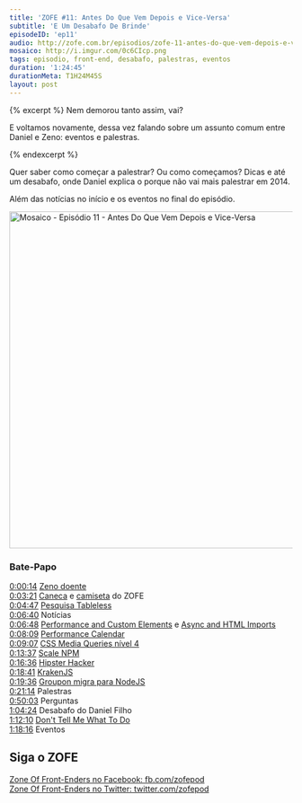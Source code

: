 ```yaml
---
title: 'ZOFE #11: Antes Do Que Vem Depois e Vice-Versa'
subtitle: 'E Um Desabafo De Brinde'
episodeID: 'ep11'
audio: http://zofe.com.br/episodios/zofe-11-antes-do-que-vem-depois-e-vice-versa
mosaico: http://i.imgur.com/0c6CIcp.png
tags: episodio, front-end, desabafo, palestras, eventos
duration: '1:24:45'
durationMeta: T1H24M45S
layout: post
---
```


{% excerpt %}
Nem demorou tanto assim, vai?

E voltamos novamente, dessa vez falando sobre um assunto comum entre Daniel e Zeno: eventos e palestras.

{% endexcerpt %}

Quer saber como começar a palestrar? Ou como começamos? Dicas e até um desabafo, onde Daniel explica o porque não vai mais palestrar em 2014.

Além das notícias no início e os eventos no final do episódio.

<img title="Mosaico - Episódio 11 - Antes Do Que Vem Depois e Vice-Versa" src="http://i.imgur.com/0c6CIcp.png" class="mosaico" alt="Mosaico - Episódio 11 - Antes Do Que Vem Depois e Vice-Versa" width="600" height="600">


### Bate-Papo

[0:00:14](#t=0m14s) [Zeno doente](https://twitter.com/zenorocha/status/390120821257039872)<br>
[0:03:21](#t=3m21s) [Caneca](https://twitter.com/renatodeluna/status/415915101481619456) e [camiseta](https://twitter.com/danielfilho/status/402946071753547776) do ZOFE<br>
[0:04:47](#t=4m47s) [Pesquisa Tableless](http://tableless.com.br/survey/)<br>
[0:06:40](#t=6m40s) Notícias<br>
[0:06:48](#t=6m48s) [Performance and Custom Elements](http://www.stevesouders.com/blog/2013/11/26/performance-and-custom-elements/) e [Async and HTML Imports](http://www.stevesouders.com/blog/2013/11/16/async-ads-with-html-imports/)<br>
[0:08:09](#t=8m09s) [Performance Calendar](http://calendar.perfplanet.com/2013/)<br>
[0:09:07](#t=9m07s) [CSS Media Queries nível 4](http://loopinfinito.com.br/2013/11/26/media-queries-nivel-4/)<br>
[0:13:37](#t=13m37s) [Scale NPM](http://scalenpm.org)<br>
[0:16:36](#t=16m36s) [Hipster Hacker](http://twitter.com/hipsterhacker)<br>
[0:18:41](#t=18m41s) [KrakenJS](https://github.com/paypal/kraken-js)<br>
[0:19:36](#t=19m36s) [Groupon migra para NodeJS](https://engineering.groupon.com/2013/node-js/geekon-i-tier/)<br>
[0:21:14](#t=21m14s) Palestras<br>
[0:50:03](#t=50m03s) Perguntas<br>
[1:04:24](#t=1h04m24s) Desabafo do Daniel Filho<br>
[1:12:10](#t=1h12m10s) [Don't Tell Me What To Do](https://medium.com/i-m-h-o/974fbfe7900)<br>
[1:18:16](#t=1h18m16s) Eventos<br>


## Siga o ZOFE

[Zone Of Front-Enders no Facebook: fb.com/zofepod](http://fb.com/zofepod/ "ZOFE no Facebook: fb.com/zofepod")<br>
[Zone Of Front-Enders no Twitter: twitter.com/zofepod](http://twitter.com/zofepod/ "ZOFE no Twitter")<br>

